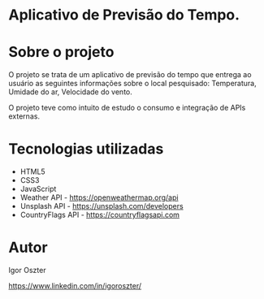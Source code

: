 # Aplicativo de Previsão do Tempo.

# Sobre o projeto
O projeto se trata de um aplicativo de previsão do tempo que entrega ao usuário as seguintes informações sobre o local pesquisado: 
Temperatura, Umidade do ar, Velocidade do vento.

O projeto teve como intuito de estudo o consumo e integração de APIs externas.

# Tecnologias utilizadas
- HTML5
- CSS3
- JavaScript
- Weather API - https://openweathermap.org/api 
- Unsplash API - https://unsplash.com/developers
- CountryFlags API - https://countryflagsapi.com

# Autor

Igor Oszter

https://www.linkedin.com/in/igoroszter/
